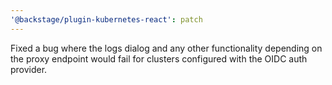 ```yaml
---
'@backstage/plugin-kubernetes-react': patch
---
```


Fixed a bug where the logs dialog and any other functionality depending on the proxy endpoint would fail for clusters configured with the OIDC auth provider.
